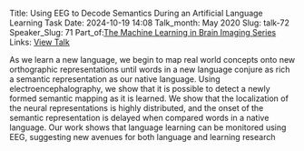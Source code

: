 Title: Using EEG to Decode Semantics During an Artificial Language Learning Task
Date: 2024-10-19 14:08
Talk_month: May 2020
Slug: talk-72
Speaker_Slug: 71
Part_of:[The Machine Learning in Brain Imaging Series](/series)
Links: [View Talk](https://www.youtube.com/watch?v=HdwYMnlpeRo&ab_channel=NIMHCenterforMultimodalNeuroimaging)

As we learn a new language, we begin to map real world concepts onto new orthographic representations until words in a new language conjure as rich a semantic representation as our native language.  Using electroencephalography, we show that it is possible to detect a newly formed semantic mapping as it is learned.  We show that the localization of the neural representations is highly distributed, and the onset of the semantic representation is delayed when compared words in a native language. Our work shows that language learning can be monitored using EEG, suggesting new avenues for both language and learning research